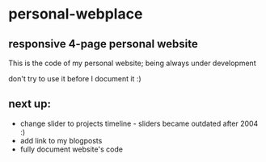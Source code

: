 # personal-webplace
## responsive 4-page personal website

This is the code of my personal website; being always under development 

don't try to use it before I document it :)

**next up**: 
-------------------------------

* change slider to projects timeline - sliders became outdated after 2004 :)
* add link to my blogposts
* fully document website's code
